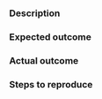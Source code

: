 ### Description
<!-- Example: The `radon-element` element causes the page to turn pink when clicked. -->

### Expected outcome

<!-- Example: The page stays the same color. -->

### Actual outcome

<!-- Example: The page turns pink. -->

### Steps to reproduce

<!-- Example
1. Put a `paper-foo` element in the page.
2. Open the page in a web browser.
3. Click the `paper-foo` element.
-->
